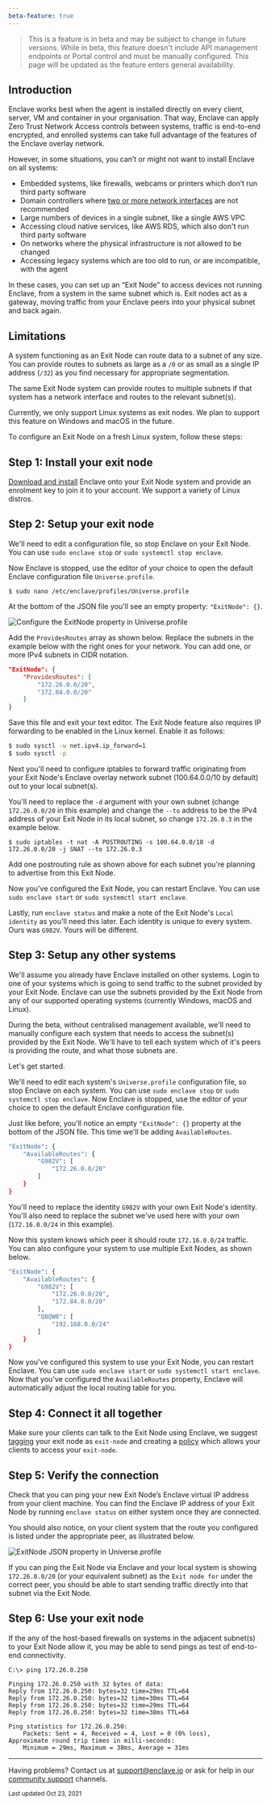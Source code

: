 ```yaml
---
beta-feature: true
---
```


> This is a feature is in beta and may be subject to change in future versions. While in beta, this feature doesn't include API management endpoints or Portal control and must be manually configured. This page will be updated as the feature enters general availability.

## Introduction

Enclave works best when the agent is installed directly on every client, server, VM and container in your organisation. That way, Enclave can apply Zero Trust Network Access controls between systems, traffic is end-to-end encrypted, and enrolled systems can take full advantage of the features of the Enclave overlay network.

However, in some situations, you can’t or might not want to install Enclave on all systems:

- Embedded systems, like firewalls, webcams or printers which don’t run third party software
- Domain controllers where [two or more network interfaces][dual-nic-domain-controller] are not recommended
- Large numbers of devices in a single subnet, like a single AWS VPC
- Accessing cloud native services, like AWS RDS, which also don't run third party software
- On networks where the physical infrastructure is not allowed to be changed
- Accessing legacy systems which are too old to run, or are incompatible, with the agent 

In these cases, you can set up an “Exit Node” to access devices not running Enclave, from a system in the same subnet which is. Exit nodes act as a gateway, moving traffic from your Enclave peers into your physical subnet and back again.

## Limitations

A system functioning as an Exit Node can route data to a subnet of any size. You can provide routes to subnets as large as a `/0` or as small as a single IP address (`/32`) as you find necessary for appropriate segmentation.

The same Exit Node system can provide routes to multiple subnets if that system has a network interface and routes to the relevant subnet(s).

Currently, we only support Linux systems as exit nodes. We plan to support this feature on Windows and macOS in the future.

To configure an Exit Node on a fresh Linux system, follow these steps:

## Step 1: Install your exit node

[Download and install][download-linux] Enclave onto your Exit Node system and provide an enrolment key to join it to your account. We support a variety of Linux distros.

## Step 2: Setup your exit node

We'll need to edit a configuration file, so stop Enclave on your Exit Node. You can use `sudo enclave stop` or `sudo systemctl stop enclave`.

Now Enclave is stopped, use the editor of your choice to open the default Enclave configuration file `Universe.profile`.

```
$ sudo nano /etc/enclave/profiles/Universe.profile
```

At the bottom of the JSON file you'll see an empty property: `"ExitNode": {}`.

![Configure the ExitNode property in Universe.profile](/images/management/exit-nodes/universe-profile.png "Configure the ExitNode property")

Add the `ProvidesRoutes` array as shown below. Replace the subnets in the example below with the right ones for your network. You can add one, or more IPv4 subnets in CIDR notation.

```json
"ExitNode": {
    "ProvidesRoutes": [
        "172.26.0.0/20",
        "172.84.0.0/20"
    ]
} 
```

Save this file and exit your text editor. The Exit Node feature also requires IP forwarding to be enabled in the Linux kernel. Enable it as follows:

```bash
$ sudo sysctl -w net.ipv4.ip_forward=1
$ sudo sysctl -p
```

Next you'll need to configure iptables to forward traffic originating from your Exit Node's Enclave overlay network subnet (100.64.0.0/10 by default) out to your local subnet(s).

You'll need to replace the `-d` argument with your own subnet (change `172.26.0.0/20` in this example) and change the `--to` address to be the IPv4 address of your Exit Node in its local subnet, so change `172.26.0.3` in the example below. 

```
$ sudo iptables -t nat -A POSTROUTING -s 100.64.0.0/10 -d 172.26.0.0/20 -j SNAT --to 172.26.0.3
```

Add one postrouting rule as shown above for each subnet you're planning to advertise from this Exit Node.

Now you've configured the Exit Node, you can restart Enclave. You can use `sudo enclave start` or `sudo systemctl start enclave`.

Lastly, run `enclave status` and make a note of the Exit Node's `Local identity` as you'll need this later. Each identity is unique to every system. Ours was `G982V`. Yours will be different. 

## Step 3: Setup any other systems

We'll assume you already have Enclave installed on other systems. Login to one of your systems which is going to send traffic to the subnet provided by your Exit Node. Enclave can use the subnets provided by the Exit Node from any of our supported operating systems (currently Windows, macOS and Linux).

During the beta, without centralised management available, we'll need to manually configure each system that needs to access the subnet(s) provided by the Exit Node. We'll have to tell each system which of it's peers is providing the route, and what those subnets are.

Let's get started.

We'll need to edit each system's `Universe.profile` configuration file, so stop Enclave on each system. You can use `sudo enclave stop` or `sudo systemctl stop enclave`. Now Enclave is stopped, use the editor of your choice to open the default Enclave configuration file.

Just like before, you'll notice an empty `"ExitNode": {}` property at the bottom of the JSON file. This time we'll be adding `AvailableRoutes`. 

```bash
"ExitNode": {
    "AvailableRoutes": {
        "G982V": [
            "172.26.0.0/20"
        ]
    }
}
```
You'll need to replace the identity `G982V` with your own Exit Node's identity. You'll also need to replace the subnet we've used here with your own (`172.16.0.0/24` in this example). 

Now this system knows which peer it should route `172.16.0.0/24` traffic. You can also configure your system to use multiple Exit Nodes, as shown below.  

```bash
"ExitNode": {
    "AvailableRoutes": {
        "G982V": [
            "172.26.0.0/20",
            "172.84.0.0/20"
        ],
        "Q8QW8": [
            "192.168.0.0/24"
        ]
    }
}
```
Now you've configured this system to use your Exit Node, you can restart Enclave. You can use `sudo enclave start` or `sudo systemctl start enclave`. Now that you've configured the `AvailableRoutes` property, Enclave will automatically adjust the local routing table for you.

## Step 4: Connect it all together

Make sure your clients can talk to the Exit Node using Enclave, we suggest [tagging](/getting-started/attach-tags/) your exit node as `exit-node` and creating a [policy](getting-started/define-policy/) which allows your clients to access your `exit-node`.

## Step 5: Verify the connection

Check that you can ping your new Exit Node’s Enclave virtual IP address from your client machine. You can find the Enclave IP address of your Exit Node by running `enclave status` on either system once they are connected.

You should also notice, on your client system that the route you configured is listed under the appropriate peer, as illustrated below.

![ExitNode JSON property in Universe.profile](/images/management/exit-nodes/enclave-status-on-client.png "ExitNode property")

If you can ping the Exit Node via Enclave and your local system is showing `172.26.0.0/20` (or your equivalent subnet) as the `Exit node for` under the correct peer, you should be able to start sending traffic directly into that subnet via the Exit Node.

## Step 6: Use your exit node

If the any of the host-based firewalls on systems in the adjacent subnet(s) to your Exit Node allow it, you may be able to send pings as test of end-to-end connectivity. 

```
C:\> ping 172.26.0.250

Pinging 172.26.0.250 with 32 bytes of data:
Reply from 172.26.0.250: bytes=32 time=29ms TTL=64
Reply from 172.26.0.250: bytes=32 time=30ms TTL=64
Reply from 172.26.0.250: bytes=32 time=29ms TTL=64
Reply from 172.26.0.250: bytes=32 time=38ms TTL=64

Ping statistics for 172.26.0.250:
    Packets: Sent = 4, Received = 4, Lost = 0 (0% loss),
Approximate round trip times in milli-seconds:
    Minimum = 29ms, Maximum = 38ms, Average = 31ms
```

---

Having problems? Contact us at [support@enclave.io](mailto:support@enclave.io) or ask for help in our [community support](/community-support/) channels.

<small>Last updated Oct 23, 2021</small>

[dual-nic-domain-controller]: https://docs.microsoft.com/en-us/troubleshoot/windows-server/networking/unwanted-nic-registered-dns-mulithomed-dc
[download-linux]: https://docs.enclave.io/setup/linux/